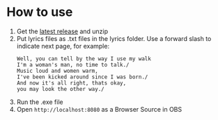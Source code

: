 # How to use

1. Get the [latest release](https://github.com/hansvana/LyricsToHTTP/releases/latest) and unzip
2. Put lyrics files as .txt files in the lyrics folder. Use a forward slash to indicate next page, for example:
   ```
   Well, you can tell by the way I use my walk
   I'm a woman's man, no time to talk./
   Music loud and women warm,
   I've been kicked around since I was born./
   And now it's all right, thats okay,
   you may look the other way./
   ```
3. Run the .exe file
4. Open `http://localhost:8080` as a Browser Source in OBS
